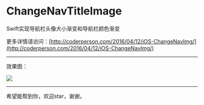 # ChangeNavTitleImage
Swift实现导航栏头像大小渐变和导航栏颜色渐变	

更多详情请访问：[http://coderperson.com/2016/04/12/iOS-ChangeNavImg/](http://coderperson.com/2016/04/12/iOS-ChangeNavImg/)	

---

效果图：

![](http://img.blog.csdn.net/20160702195210138)		

---

希望能帮到你，欢迎star，谢谢。
